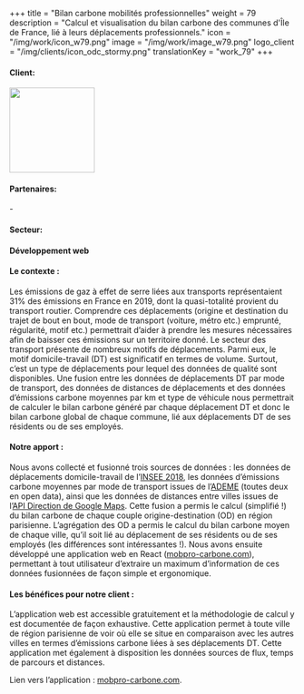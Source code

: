 +++
title = "Bilan carbone mobilités professionnelles"
weight = 79
description = "Calcul et visualisation du bilan carbone des communes d'Île de France, lié à leurs déplacements professionnels."
icon = "/img/work/icon_w79.png"
image = "/img/work/image_w79.png"
logo_client = "/img/clients/icon_odc_stormy.png"
translationKey = "work_79"
+++

<!-- Client -->
<div class="row">
	<div class="col-sm-3"><h4>Client:</h4></div>
	<div class="col-sm-3"><a href = "https://www.open-dc.com" target="_blank"> <img src="/img/clients/icon_odc_stormy.svg" width="150px"/></a></div>	
</div>	

<!-- Partner -->
<div class="row">
	<div class="col-sm-3"><h4>Partenaires:</h4></div>
	<div class="col-sm-3">-</div>	
</div>	

<!-- Sector -->
<div class="row">
	<div class="col-sm-3"><h4>Secteur:</h4></div>
	<div class="col-sm-3"> <h4>Développement web</h4></div>
	<div class="col-sm-3"></div>
</div>	

<h4>Le contexte :</h4> 
<p>

Les émissions de gaz à effet de serre liées aux transports représentaient 31% des émissions en France en 2019, dont la quasi-totalité provient du transport routier. Comprendre ces déplacements (origine et destination du trajet de bout en bout, mode de transport (voiture, métro etc.) emprunté, régularité, motif etc.) permettrait d’aider à prendre les mesures nécessaires afin de baisser ces émissions sur un territoire donné. Le secteur des transport présente de nombreux motifs de déplacements. Parmi eux, le motif domicile-travail (DT) est significatif en termes de volume. Surtout, c’est un type de déplacements pour lequel des données de qualité sont disponibles.
Une fusion entre les données de déplacements DT par mode de transport, des données de distances de déplacements et des données d’émissions carbone moyennes par km et type de véhicule nous permettrait de calculer le bilan carbone généré par chaque déplacement DT et donc le bilan carbone global de chaque commune, lié aux déplacements DT de ses résidents ou de ses employés.

</p>

<h4>Notre apport :</h4>
<p>

Nous avons collecté et fusionné trois sources de données : les données de déplacements domicile-travail de l’<a href="https://www.insee.fr/fr/statistiques/5395749?sommaire=5395764#consulter" target="_blank" >INSEE 2018</a>, les données d’émissions carbone moyennes par mode de transport issues de l’<a href="https://avenirclimatique.org/calculer-empreinte-carbone-trajet/" target="_blank" >ADEME</a> (toutes deux en open data), ainsi que les données de distances entre villes issues de l’<a href="https://developers.google.com/maps/documentation/directions/" target="_blank" >API Direction de Google Maps</a>. Cette fusion a permis le calcul (simplifié !) du bilan carbone de chaque couple origine-destination (OD) en région parisienne. L’agrégation des OD a permis le calcul du bilan carbone moyen de chaque ville, qu’il soit lié au déplacement de ses résidents ou de ses employés (les différences sont intéressantes !).
Nous avons ensuite développé une application web en React (<a href="https://mobpro-carbone.com" target="_blank" >mobpro-carbone.com</a>), permettant à tout utilisateur d’extraire un maximum d’information de ces données fusionnées de façon simple et ergonomique.

</p>

<h4>Les bénéfices pour notre client :</h4>
<p>

L’application web est accessible gratuitement et la méthodologie de calcul y est documentée de façon exhaustive. Cette application permet à toute ville de région parisienne de voir où elle se situe en comparaison avec les autres villes en termes d’émissions carbone liées à ses déplacements DT. Cette application met également à disposition les données sources de flux, temps de parcours et distances.

Lien vers l’application : <a href="https://mobpro-carbone.com" target="_blank" >mobpro-carbone.com</a>.

</p>
